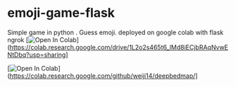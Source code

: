 # emoji-game-flask
Simple game in python . Guess emoji. deployed on google colab with flask ngrok
[![Open In Colab](https://colab.research.google.com/assets/colab-badge.svg)](https://colab.research.google.com/drive/1L2o2s465t6_lMd8iECjbRAqNvwENtDbq?usp=sharing]

[![Open In Colab](https://colab.research.google.com/assets/colab-badge.svg)](https://colab.research.google.com/github/weiji14/deepbedmap/]
